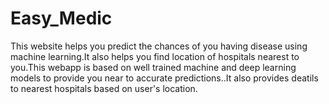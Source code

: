# Easy_Medic
This website helps you predict the chances of you having disease using machine learning.It also helps you find location of hospitals nearest to you.This webapp is based on well trained machine and deep learning models to provide you near to accurate predictions..It also provides deatils to nearest hospitals based on user's location.
